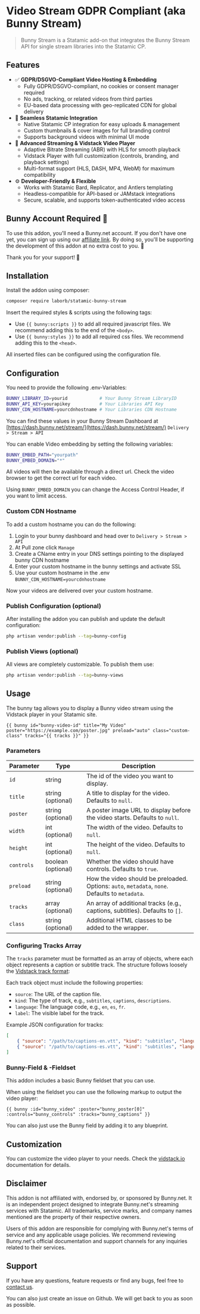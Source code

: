 # Video Stream GDPR Compliant (aka Bunny Stream)

> Bunny Stream is a Statamic add-on that integrates the Bunny Stream API for single stream libraries into the Statamic CP.

## Features

- ✅ **GDPR/DSGVO-Compliant Video Hosting & Embedding**
  - Fully GDPR/DSGVO-compliant, no cookies or consent manager required
  - No ads, tracking, or related videos from third parties
  - EU-based data processing with geo-replicated CDN for global delivery
- 🔄 **Seamless Statamic Integration**
  - Native Statamic CP integration for easy uploads & management
  - Custom thumbnails & cover images for full branding control
  - Supports background videos with minimal UI mode
- 🎥 **Advanced Streaming & Vidstack Video Player**
  - Adaptive Bitrate Streaming (ABR) with HLS for smooth playback
  - Vidstack Player with full customization (controls, branding, and playback settings)
  - Multi-format support (HLS, DASH, MP4, WebM) for maximum compatibility
- ⚙️ **Developer-Friendly & Flexible**
  - Works with Statamic Bard, Replicator, and Antlers templating
  - Headless-compatible for API-based or JAMstack integrations
  - Secure, scalable, and supports token-authenticated video access

## Bunny Account Required 🐰

To use this addon, you'll need a Bunny.net account. If you don't have one yet, you can sign up using our 
[affiliate link](https://bunny.net?ref=uhvsqhaw0n). By doing so, you'll be supporting the development of this 
addon at no extra cost to you. 💙

Thank you for your support! 🚀

## Installation

Install the addon using composer:

```bash
composer require laborb/statamic-bunny-stream
```

Insert the required styles & scripts using the following tags:

- Use `{{ bunny:scripts }}` to add all required javascript files. We recommend adding this to the end of the `<body>`.
- Use `{{ bunny:styles }}` to add all required css files. We recommend adding this to the `<head>`.

All inserted files can be configured using the configuration file.

## Configuration

You need to provide the following .env-Variables:

```bash
BUNNY_LIBRARY_ID=yourid            # Your Bunny Stream LibraryID
BUNNY_API_KEY=yourapikey           # Your Libraries API Key
BUNNY_CDN_HOSTNAME=yourcdnhostname # Your Libraries CDN Hostname
```

You can find these values in your Bunny Stream Dashboard at [https://dash.bunny.net/stream/](https://dash.bunny.net/stream/) `Delivery > Stream > API`

You can enable Video embedding by setting the following variables:

```bash
BUNNY_EMBED_PATH="yourpath"
BUNNY_EMBED_DOMAIN="*"
```

All videos will then be available through a direct url. Check the video browser to get the correct url for each video.

Using `BUNNY_EMBED_DOMAIN` you can change the Access Control Header, if you want to limit access.

### Custom CDN Hostname

To add a custom hostname you can do the following:

1. Login to your bunny dashboard and head over to `Delivery > Stream > API`
2. At Pull zone click `Manage`
3. Create a CName entry in your DNS settings pointing to the displayed bunny CDN hostname
4. Enter your custom hostname in the bunny settings and activate SSL
5. Use your custom hostname in the .env `BUNNY_CDN_HOSTNAME=yourcdnhostname`

Now your videos are delivered over your custom hostname.

### Publish Configuration (optional)

After installing the addon you can publish and update the default configuration:

```bash
php artisan vendor:publish --tag=bunny-config
```

### Publish Views (optional)

All views are completely customizable. To publish them use:

```bash
php artisan vendor:publish --tag=bunny-views
```

## Usage

The bunny tag allows you to display a Bunny video stream using the Vidstack player in your Statamic site.

```antlers
{{ bunny id="bunny-video-id" title="My Video" poster="https://example.com/poster.jpg" preload="auto" class="custom-class" tracks="{{ tracks }}" }}
```

### Parameters

| Parameter  | Type               | Description                                                                                     |
|------------|--------------------|-------------------------------------------------------------------------------------------------|
| `id`       | string             | The id of the video you want to display.                                                        |
| `title`    | string (optional)  | A title to display for the video. Defaults to `null`.                                           |
| `poster`   | string (optional)  | A poster image URL to display before the video starts. Defaults to `null`.                      |
| `width`    | int (optional)     | The width of the video. Defaults to `null`.                                                     |
| `height`   | int (optional)     | The height of the video. Defaults to `null`.                                                    |
| `controls` | boolean (optional) | Whether the video should have controls. Defaults to `true`.                                     |
| `preload`  | string (optional)  | How the video should be preloaded. Options: `auto`, `metadata`, `none`. Defaults to `metadata`. |
| `tracks`   | array (optional)   | An array of additional tracks (e.g., captions, subtitles). Defaults to `[]`.                    |
| `class`    | string (optional)  | Additional HTML classes to be added to the wrapper.                                             |

### Configuring Tracks Array

The `tracks` parameter must be formatted as an array of objects, where each object represents a caption or subtitle 
track. The structure follows loosely the [Vidstack track format](https://vidstack.io/docs/wc/player/api/text-tracks/):

Each track object must include the following properties:

- `source`: The URL of the caption file.
- `kind`: The type of track, e.g., `subtitles`, `captions`, `descriptions`.
- `language`: The language code, e.g., `en`, `es`, `fr`.
- `label`: The visible label for the track.

Example JSON configuration for tracks:

```json
[
    { "source": "/path/to/captions-en.vtt", "kind": "subtitles", "language": "en", "label": "English" },
    { "source": "/path/to/captions-es.vtt", "kind": "subtitles", "language": "es", "label": "Spanish" }
]
```

### Bunny-Field & -Fieldset

This addon includes a basic Bunny fieldset that you can use.

When using the fieldset you can use the following markup to output the video player:

```antlers
{{ bunny :id="bunny_video" :poster="bunny_poster[0]" :controls="bunny_controls" :tracks="bunny_captions" }}
```

You can also just use the Bunny field by adding it to any blueprint.

## Customization

You can customize the video player to your needs. 
Check the [vidstack.io](https://vidstack.io/docs/wc/player) documentation for details.

## Disclaimer

This addon is not affiliated with, endorsed by, or sponsored by Bunny.net. It is an independent project designed to 
integrate Bunny.net's streaming services with Statamic. All trademarks, service marks, and company names mentioned 
are the property of their respective owners.

Users of this addon are responsible for complying with Bunny.net's terms of service and any applicable usage policies. 
We recommend reviewing Bunny.net's official documentation and support channels for any inquiries related to their 
services.

## Support

If you have any questions, feature requests or find any bugs, feel free to [contact us](mailto:support@laborb.de).

You can also just create an issue on Github. We will get back to you as soon as possible.
